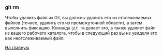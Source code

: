 ### git rm
Чтобы удалить файл из Git, вы должны удалить его из отслеживаемых файлов (точнее, удалить его из промежуточной области), а затем выполнить фиксацию. Команда `git rm` делает это, а также удаляет файл из вашего рабочего каталога, чтобы в следующий раз вы не увидели его как неотслеживаемый файл.

[На главную](./readme.md)